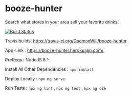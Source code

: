 # booze-hunter
Search what stores in your area sell your favorite drinks!

[![Build Status](https://travis-ci.org/DaemonWill/booze-hunter.svg?branch=master)](https://travis-ci.org/DaemonWill/booze-hunter)

Travis builds: https://travis-ci.org/DaemonWill/booze-hunter

App-Link : https://booze-hunter.herokuapp.com/

PreReqs : NodeJS 8.^

Install All Other Dependencies : `npm install`

Deploy Locally : `npx ng serve`

Run Tests : `npx ng lint` , `npx ng test` , `npx ng e2e`

